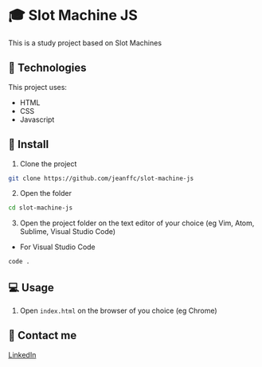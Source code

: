 # 🎓 Slot Machine JS

This is a study project based on Slot Machines

## 📌 Technologies

This project uses:

- HTML
- CSS
- Javascript

## 🚀 Install

1. Clone the project

```bash
git clone https://github.com/jeanffc/slot-machine-js
```

2. Open the folder

```bash
cd slot-machine-js
```

3. Open the project folder on the text editor of your choice (eg Vim, Atom, Sublime, Visual Studio Code)

- For Visual Studio Code

```bash
code .
```

## 💻 Usage

1. Open `index.html` on the browser of you choice (eg Chrome)

## 📱 Contact me

<a href="https://www.linkedin.com/in/jeancampos/"> LinkedIn</a>
